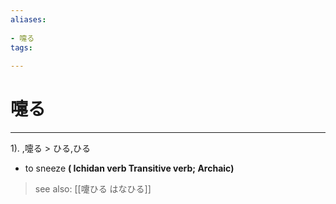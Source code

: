 ```yaml
---
aliases:
    
- 嚏る
tags:
    
---
```


# 嚏る
---
1).
,嚏る > ひる,ひる

- to sneeze
**( Ichidan verb Transitive verb; Archaic)**
> see also:  [[嚔ひる はなひる]]
            